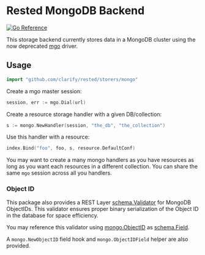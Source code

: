 # Rested MongoDB Backend

[![Go Reference](https://pkg.go.dev/badge/github.com/clarify/rested/storers/mongo.svg)](https://pkg.go.dev/github.com/clarify/rested/storers/mongo)

This storage backend currently stores data in a MongoDB cluster using the now deprecated [mgo](https://pkg.go.dev/labix.org/v2/mgo) driver.

## Usage

```go
import "github.com/clarify/rested/storers/mongo"
```

Create a mgo master session:

```go
session, err := mgo.Dial(url)
```

Create a resource storage handler with a given DB/collection:

```go
s := mongo.NewHandler(session, "the_db", "the_collection")
```

Use this handler with a resource:

```go
index.Bind("foo", foo, s, resource.DefaultConf)
```

You may want to create a many mongo handlers as you have resources as long as you want each resources in a different collection. You can share the same `mgo` session across all you handlers.

### Object ID

This package also provides a REST Layer [schema.Validator](https://pkg.go.dev/github.com/clarify/rested/schema#Validator) for MongoDB ObjectIDs. This validator ensures proper binary serialization of the Object ID in the database for space efficiency.

You may reference this validator using [mongo.ObjectID](https://pkg.go.dev/github.com/clarify/rested/storers/mongo#ObjectID) as [schema.Field](https://pkg.go.dev/github.com/clarify/rested/schema#Field).

A `mongo.NewObjectID` field hook and `mongo.ObjectIDField` helper are also provided.
